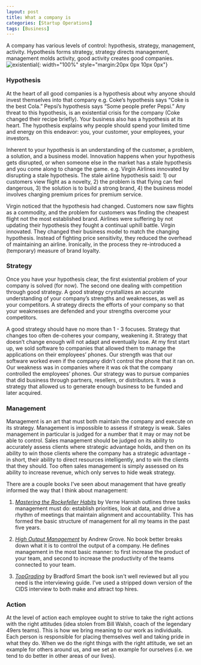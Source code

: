 ```yaml
---
layout: post
title: What a company is
categories: [Startup Operations]
tags: [Business]
---
```

A company has various levels of control: hypothesis, strategy, management, activity. Hypothesis forms strategy, strategy directs management, management molds activity, good activity creates good companies.
![existential](https://images.unsplash.com/photo-1541265313101-7043fb302244?ixlib=rb-1.2.1&ixid=eyJhcHBfaWQiOjEyMDd9&auto=format&fit=crop&w=1350&q=80){: width="100%" style="margin:20px 0px 10px 0px"}

### Hypothesis  
At the heart of all good companies is a hypothesis about why anyone should invest themselves into that company e.g. Coke’s hypothesis says “Coke is the best Cola.” Pepsi’s hypothesis says “Some people prefer Pepsi.” Any threat to this hypothesis, is an existential crisis for the company (Coke changed their recipe briefly). Your business also has a hypothesis at its heart. The hypothesis explains why people should spend your limited time and energy on this endeavor: you, your customer, your employees, your investors.

Inherent to your hypothesis is an understanding of the customer, a problem, a solution, and a business model. Innovation happens when your hypothesis gets disrupted, or when someone else in the market has a stale hypothesis and you come along to change the game. e.g. Virgin Airlines innovated by disrupting a stale hypothesis. The stale airline hypothesis said: 1) our customers view flight as a novelty, 2) the problem is that flying can feel dangerous, 3) the solution is to build a strong brand, 4) the business model involves charging premium prices for premium service.

Virgin noticed that the hypothesis had changed. Customers now saw flights as a commodity, and the problem for customers was finding the cheapest flight not the most established brand. Airlines were suffering by not updating their hypothesis they fought a continual uphill battle. Virgin innovated. They changed their business model to match the changing hypothesis. Instead of fighting price sensitivity, they reduced the overhead of maintaining an airline. Ironically, in the process they re-introduced a (temporary) measure of brand loyalty.

### Strategy
Once you have your hypothesis clear, the first existential problem of your company is solved (for now). The second one dealing with competition through good strategy. A good strategy crystallizes an accurate understanding of your company’s strengths and weaknesses, as well as your competitors. A strategy directs the efforts of your company so that your weaknesses are defended and your strengths overcome your competitors.

A good strategy should have no more than 1 - 3 focuses. Strategy that changes too often de-coheres your company, weakening it. Strategy that doesn’t change enough will not adapt and eventually lose. At my first start up, we sold software to companies that allowed them to manage the applications on their employees’ phones. Our strength was that our software worked even if the company didn’t control the phone that it ran on. Our weakness was in companies where it was ok that the company controlled the employees’ phones. Our strategy was to pursue companies that did business through partners, resellers, or distributors. It was a strategy that allowed us to generate enough business to be funded and later acquired.

### Management
Management is an art that must both maintain the company and execute on its strategy. Management is impossible to assess if strategy is weak. Sales management in particular is judged for a number that it may or may not be able to control. Sales management should be judged on its ability to accurately assess clients where strategic advantage holds, and then on its ability to win those clients where the company has a strategic advantage - in short, their ability to direct resources intelligently, and to win the clients that they should. Too often sales management is simply assessed on its ability to increase revenue, which only serves to hide weak strategy.

There are a couple books I’ve seen about management that have greatly informed the way that I think about management:

1. [*Mastering the Rockefeller Habits*](https://www.amazon.com/dp/B005J386GS/ref=dp-kindle-redirect?_encoding=UTF8&btkr=1) by Verne Harnish outlines three tasks management must do: establish priorities, look at data, and drive a rhythm of meetings that maintain alignment and accountability. This has formed the basic structure of management for all my teams in the past five years.

2. [*High Output Management*](https://www.amazon.com/dp/B015VACHOK/ref=dp-kindle-redirect?_encoding=UTF8&btkr=1) by Andrew Grove. No book better breaks down what it is to control the output of a company. He defines management in the most basic manner: to first increase the product of your team, and second to increase the productivity of the teams connected to your team.

3. [*TopGrading*](https://www.topgrading.com/) by Bradford Smart the book isn't well reviewed but all you need is the interviewing guide. I’ve used a stripped down version of the CIDS interview to both make and attract top hires.  

### Action
At the level of action each employee ought to strive to take the right actions with the right attitudes (idea stolen from Bill Walsh, coach of the legendary 49ers teams). This is how we bring meaning to our work as individuals. Each person is responsible for placing themselves well and taking pride in what they do. When we do the right things with the right attitude, we set an example for others around us, and we set an example for ourselves (i.e. we tend to do better in other areas of our lives).
